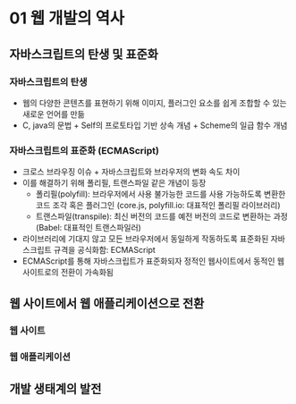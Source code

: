 # 01 웹 개발의 역사
## 자바스크립트의 탄생 및 표준화
### 자바스크립트의 탄생
- 웹의 다양한 콘텐츠를 표현하기 위해 이미지, 플러그인 요소를 쉽게 조합할 수 있는 새로운 언어를 만듦
- C, java의 문법 + Self의 프로토타입 기반 상속 개념 + Scheme의 일급 함수 개념
### 자바스크립트의 표준화 (ECMAScript)
- 크로스 브라우징 이슈 + 자바스크립트와 브라우저의 변화 속도 차이
- 이를 해결하기 위해 폴리필, 트랜스파일 같은 개념이 등장
	- 폴리필(polyfill): 브라우저에서 사용 불가능한 코드를 사용 가능하도록 변환한 코드 조각 혹은 플러그인 (core.js, polyfill.io: 대표적인 폴리필 라이브러리)
	- 트랜스파일(transpile): 최신 버전의 코드를 예전 버전의 코드로 변환하는 과정 (Babel: 대표적인 트랜스파일러)
- 라이브러리에 기대지 않고 모든 브라우저에서 동일하게 작동하도록 표준화된 자바스크립트 규격을 공식화함: ECMAScript
- ECMAScript를 통해 자바스크립트가 표준화되자 정적인 웹사이트에서 동적인 웹사이트로의 전환이 가속화됨

## 웹 사이트에서 웹 애플리케이션으로 전환
### 웹 사이트
### 웹 애플리케이션

## 개발 생태계의 발전
